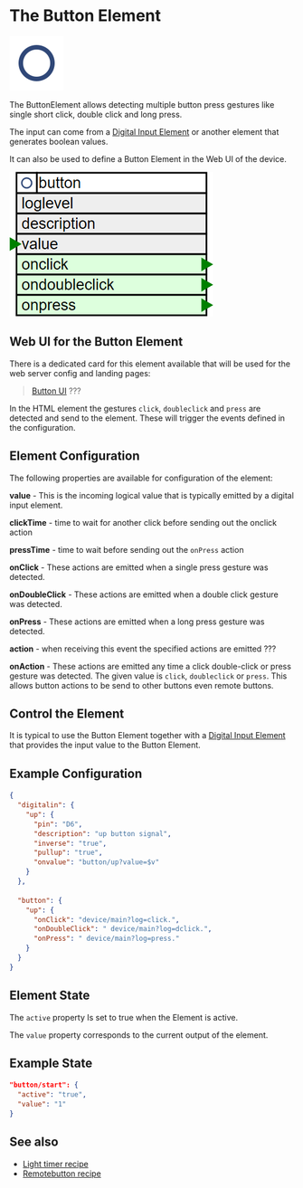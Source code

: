 # The Button Element

<div class="excerpt">
  <img src="/i/button.svg">
  <p>The ButtonElement allows detecting multiple button press gestures like
 single short click, double click and long press.</p>
</div>


The input can come from a [Digital Input Element](/elements/digitalin) or another element that generates boolean values.

It can also be used to define a Button Element in the Web UI of the device.

![Button Properties and Actions](elements/buttonapi.png)

## Web UI for the Button Element

There is a dedicated card for this element available that will be used for the web server config and landing pages:

> [Button UI](elements/buttonui.png) ???

In the HTML element the gestures `click`, `doubleclick` and `press` are detected and send to the element.
These will trigger the events defined in the configuration.


## Element Configuration

The following properties are available for configuration of the element:

**value** - This is the incoming logical value that is typically emitted by a digital input element.  

**clickTime** - time to wait for another click before sending out the onclick action

**pressTime** - time to wait before sending out the `onPress` action                  

**onClick** - These actions are emitted when a single press gesture was detected.                                

**onDoubleClick** - These actions are emitted when a double click gesture was detected.     

**onPress** - These actions are emitted when a long press gesture was detected.                      

**action** - when receiving this event the specified actions are emitted ??? 

**onAction** - These actions are emitted any time a click double-click or press gesture was detected.
The given value is `click`, `doubleclick` or `press`. This allows button actions to be send to other buttons even remote buttons.


## Control the Element

It is typical to use the Button Element together with a [Digital Input Element](/elements/digitalin)
that provides the input value to the Button Element.

## Example Configuration

```JSON
{
  "digitalin": {
    "up": {
      "pin": "D6",
      "description": "up button signal",
      "inverse": "true",
      "pullup": "true",
      "onvalue": "button/up?value=$v"
    }
  },

  "button": {
    "up": {
      "onClick": "device/main?log=click.",
      "onDoubleClick": " device/main?log=dclick.",
      "onPress": " device/main?log=press."
    }
  }
}
```


## Element State

The `active` property Is set to true when the Element is active.

The `value` property corresponds to the current output of the element.

## Example State

```JSON
"button/start": {
  "active": "true",
  "value": "1"
}
```

## See also

* [Light timer recipe](???)
* [Remotebutton recipe](???)